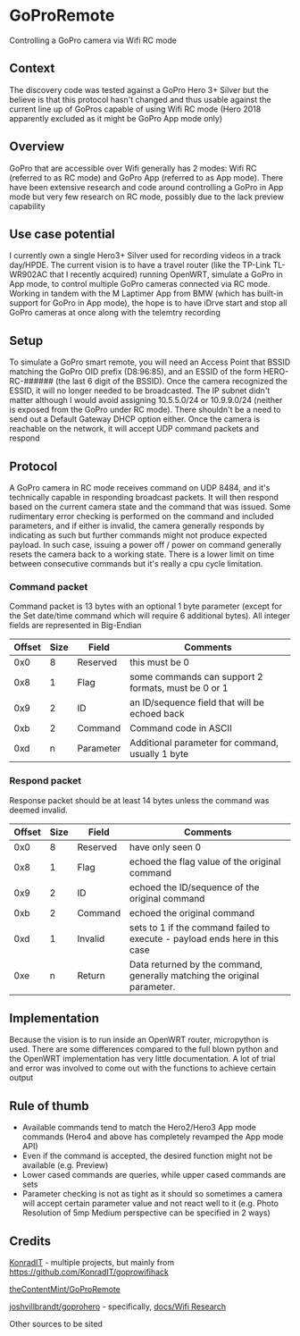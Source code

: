 # GoProRemote
Controlling a GoPro camera via Wifi RC mode

## Context
The discovery code was tested against a GoPro Hero 3+ Silver but the believe is that this protocol hasn't changed and thus usable against the current line up of GoPros capable of using Wifi RC mode (Hero 2018 apparently excluded as it might be GoPro App mode only)

## Overview
GoPro that are accessible over Wifi generally has 2 modes: Wifi RC (referred to as RC mode) and GoPro App (referred to as App mode). There have been extensive research and code around controlling a GoPro in App mode but very few research on RC mode, possibly due to the lack preview capability

## Use case potential
I currently own a single Hero3+ Silver used for recording videos in a track day/HPDE. The current vision is to have a travel router (like the TP-Link TL-WR902AC that I recently acquired) running OpenWRT, simulate a GoPro in App mode, to control multiple GoPro cameras connected via RC mode. Working in tandem with the M Laptimer App from BMW (which has built-in support for GoPro in App mode), the hope is to have iDrve start and stop all GoPro cameras at once along with the telemtry recording

## Setup
To simulate a GoPro smart remote, you will need an Access Point that BSSID matching the GoPro OID prefix (D8:96:85), and an ESSID of the form HERO-RC-###### (the last 6 digit of the BSSID). Once the camera recognized the ESSID, it will no longer needed to be broadcasted. The IP subnet didn't matter although I would avoid assigning 10.5.5.0/24 or 10.9.9.0/24 (neither is exposed from the GoPro under RC mode). There shouldn't be a need to send out a Default Gateway DHCP option either. Once the camera is reachable on the network, it will accept UDP command packets and respond

## Protocol
A GoPro camera in RC mode receives command on UDP 8484, and it's technically capable in responding broadcast packets. It will then respond based on the current camera state and the command that was issued. Some rudimentary error checking is performed on the command and included parameters, and if either is invalid, the camera generally responds by indicating as such but further commands might not produce expected payload. In such case, issuing a power off / power on command generally resets the camera back to a working state. There is a lower limit on time between consecutive commands but it's really a cpu cycle limitation.

### Command packet
Command packet is 13 bytes with an optional 1 byte parameter (except for the Set date/time command which will require 6 additional bytes). All integer fields are represented in Big-Endian

Offset | Size | Field | Comments
------ | ---- | ----- | --------
0x0 | 8 | Reserved | this must be 0
0x8 | 1 | Flag | some commands can support 2 formats, must be 0 or 1
0x9 | 2 | ID | an ID/sequence field that will be echoed back
0xb | 2 | Command | Command code in ASCII
0xd | n | Parameter | Additional parameter for command, usually 1 byte

### Respond packet
Response packet should be at least 14 bytes unless the command was deemed invalid.

Offset | Size | Field | Comments
------ | ---- | ----- | --------
0x0 | 8 | Reserved | have only seen 0
0x8 | 1 | Flag | echoed the flag value of the original command
0x9 | 2 | ID | echoed the ID/sequence of the original command
0xb | 2 | Command | echoed the original command
0xd | 1 | Invalid | sets to 1 if the command failed to execute - payload ends here in this case
0xe | n | Return | Data returned by the command, generally matching the original parameter.

## Implementation
Because the vision is to run inside an OpenWRT router, micropython is used. There are some differences compared to the full blown python and the OpenWRT implementation has very little documentation. A lot of trial and error was involved to come out with the functions to achieve certain output

## Rule of thumb
* Available commands tend to match the Hero2/Hero3 App mode commands (Hero4 and above has completely revamped the App mode API)
* Even if the command is accepted, the desired function might not be available (e.g. Preview)
* Lower cased commands are queries, while upper cased commands are sets
* Parameter checking is not as tight as it should so sometimes a camera will accept certain parameter value and not react well to it (e.g. Photo Resolution of 5mp Medium perspective can be specified in 2 ways)

## Credits
[KonradIT](https://github.com/KonradIT/) - multiple projects, but mainly from https://github.com/KonradIT/goprowifihack

[theContentMint/GoProRemote](https://github.com/theContentMint/GoProRemote)

[joshvillbrandt/goprohero](https://github.com/joshvillbrandt/goprohero) - specifically, [docs/Wifi Research](https://github.com/joshvillbrandt/goprohero/blob/master/docs/Wifi%20Research.md)

Other sources to be sited
